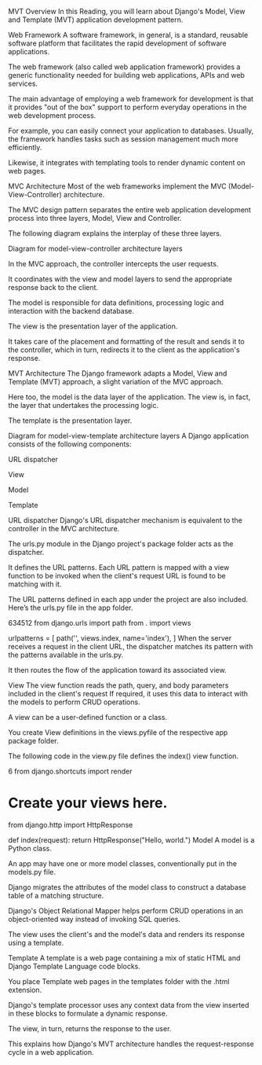MVT Overview
In this Reading, you will learn about Django's Model, View and Template (MVT) application development pattern.

Web Framework
A software framework, in general, is a standard, reusable software platform that facilitates the rapid development of software applications.

The web framework (also called web application framework) provides a generic functionality needed for building web applications, APIs and web services.

The main advantage of employing a web framework for development is that it provides "out of the box" support to perform everyday operations in the web development process.

For example, you can easily connect your application to databases. Usually, the framework handles tasks such as session management much more efficiently.

Likewise, it integrates with templating tools to render dynamic content on web pages.

MVC Architecture
Most of the web frameworks implement the MVC (Model-View-Controller) architecture. 

The MVC design pattern separates the entire web application development process into three 
layers, Model, View and Controller. 

The following diagram explains the interplay of these three layers.

Diagram for model-view-controller architecture layers

In the MVC approach, the controller intercepts the user requests. 

It coordinates with the view and model layers to send the appropriate response back to the client.

The model is responsible for data definitions, processing logic and interaction with the backend database.

The view is the presentation layer of the application.

It takes care of the placement and formatting of the result and sends it to the controller, 
which in turn, redirects it to the client as the application's response.

MVT Architecture
The Django framework adapts a Model, View and Template (MVT) approach, a slight variation of the MVC approach.

Here too, the model is the data layer of the application. The view is, in fact, the layer that undertakes the processing logic.

The template is the presentation layer.

Diagram for model-view-template architecture layers
A Django application consists of the following components: 

URL dispatcher 

View 

Model 

Template 

URL dispatcher
Django's URL dispatcher mechanism is equivalent to the controller in the MVC architecture.

The urls.py module in the Django project's package folder acts as the dispatcher.

It defines the URL patterns. Each URL pattern is mapped with a view function to be invoked when the client's request URL is found to be matching with it.

The URL patterns defined in each app under the project are also included. Here’s the urls.py file in the app folder.

634512
from django.urls import path 
from . import views 

urlpatterns = [ 
    path('', views.index, name='index'), 
] 
When the server receives a request in the client URL, the dispatcher matches its pattern with the patterns available in the urls.py. 

It then routes the flow of the application toward its associated view.

View
The view function reads the path, query, and body parameters included in the client's request If required, it uses this data to interact with the models to perform CRUD operations.

A view can be a user-defined function or a class.

You create View definitions in the views.pyfile of the respective app package folder. 

The following code in the view.py file defines the index() view function.

6
from django.shortcuts import render 
# Create your views here. 
from django.http import HttpResponse 

def index(request): 
    return HttpResponse("Hello, world.") 
Model
A model is a Python class.  

An app may have one or more model classes, conventionally put in the models.py file. 

Django migrates the attributes of the model class to construct a database table of a matching structure.

Django's Object Relational Mapper helps perform CRUD operations in an object-oriented way instead of invoking SQL queries.

The view uses the client's and the model's data and renders its response using a template.

Template 
A template is a web page containing a mix of static HTML and Django Template Language code blocks.

You place Template web pages in the templates folder with the .html extension.

Django's template processor uses any context data from the view inserted in these blocks to formulate a dynamic response.

The view, in turn, returns the response to the user.

This explains how Django's MVT architecture handles the request-response cycle in a web application.
















